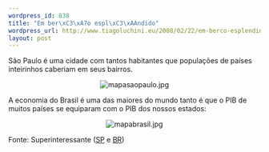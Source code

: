 ```yaml
--- 
wordpress_id: 838
title: "Em ber\xC3\xA7o espl\xC3\xAAndido"
wordpress_url: http://www.tiagoluchini.eu/2008/02/22/em-berco-esplendido/
layout: post
---
```

São Paulo é uma cidade com tantos habitantes que populações de países inteirinhos caberiam em seus bairros.
<p style="text-align: center"><img src="http://www.tiagoluchini.eu/wp-content/uploads/2008/02/mapasaopaulo.jpg" alt="mapasaopaulo.jpg" /></p>
A economia do Brasil é uma das maiores do mundo tanto é que o PIB de muitos países se equiparam com o PIB dos nossos estados:
<p style="text-align: center"><img src="http://www.tiagoluchini.eu/wp-content/uploads/2008/02/mapabrasil.jpg" alt="mapabrasil.jpg" /></p>
 Fonte: Superinteressante (<a href="http://super.abril.com.br/revista/250/materia_revista_270461.shtml?pagina=1" target="_blank">SP</a> e <a href="http://super.abril.com.br/revista/250/materia_revista_270460.shtml?pagina=1" target="_blank">BR</a>)

